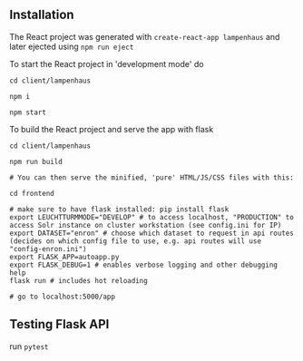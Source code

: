 ## Installation

The React project was generated with `create-react-app lampenhaus` and later ejected using `npm run eject`

To start the React project in 'development mode' do
```
cd client/lampenhaus

npm i

npm start
```

To build the React project and serve the app with flask
```
cd client/lampenhaus

npm run build

# You can then serve the minified, 'pure' HTML/JS/CSS files with this:

cd frontend

# make sure to have flask installed: pip install flask
export LEUCHTTURMMODE="DEVELOP" # to access localhost, "PRODUCTION" to access Solr instance on cluster workstation (see config.ini for IP)
export DATASET="enron" # choose which dataset to request in api routes (decides on which config file to use, e.g. api routes will use "config-enron.ini")
export FLASK_APP=autoapp.py
export FLASK_DEBUG=1 # enables verbose logging and other debugging help
flask run # includes hot reloading

# go to localhost:5000/app

```

## Testing Flask API
run `pytest`